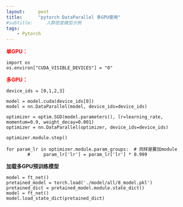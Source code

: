 ```yaml
---
layout:     post
title:      "pytorch DataParallel 多GPU使用"
#subtitle:     人群密度模型示例
tags:
    - Pytorch
---
```


**<font color=red>单GPU：</font>**

```
import os
os.environ["CUDA_VISIBLE_DEVICES"] = "0"
```

**<font color=red>多GPU：</font>**

```
device_ids = [0,1,2,3]
```

```
model = model.cuda(device_ids[0])
model = nn.DataParallel(model, device_ids=device_ids)
```

```
optimizer = optim.SGD(model.parameters(), lr=learning_rate, momentum=0.9, weight_decay=0.001)
optimizer = nn.DataParallel(optimizer, device_ids=device_ids)
```

```
optimizer.module.step()
```

```
for param_lr in optimizer.module.param_groups:  # 同样是要加module
        #     param_lr['lr'] = param_lr['lr'] * 0.999
```


**加载多GPU预训练模型**

```
model = ft_net()
pretained_model = torch.load('./model/all/8_model.pkl')
pretained_dict = pretained_model.module.state_dict()
model = ft_net()
model.load_state_dict(pretained_dict)
```